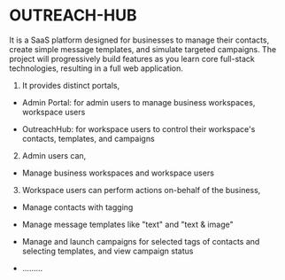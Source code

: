 # OUTREACH-HUB

It is a SaaS platform designed for businesses to manage their contacts, create simple message templates, and simulate targeted campaigns. The project will progressively build features as you learn core full-stack technologies, resulting in a full web application.

1. It provides distinct portals,

- Admin Portal: for admin users to manage business workspaces, workspace users

- OutreachHub: for workspace users to control their workspace's contacts, templates, and campaigns

2. Admin users can,

- Manage business workspaces and workspace users

3. Workspace users can perform actions on-behalf of the business,

- Manage contacts with tagging

- Manage message templates like "text" and "text & image"

- Manage and launch campaigns for selected tags of contacts and selecting templates, and view campaign status

- .........
